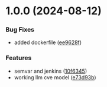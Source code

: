 # 1.0.0 (2024-08-12)


### Bug Fixes

* added dockerfile ([ee9628f](https://github.com/cyse7125-su24-team10/llm-cve/commit/ee9628ff1823a05e48dee95cac7c62203680bbc1))


### Features

* semvar and jenkins ([10f6345](https://github.com/cyse7125-su24-team10/llm-cve/commit/10f6345190d37d7dafb48d078e7cd134f2b170bd))
* working llm cve model ([e73d93b](https://github.com/cyse7125-su24-team10/llm-cve/commit/e73d93ba0f3623e65e1e701b159f84c079936d72))
